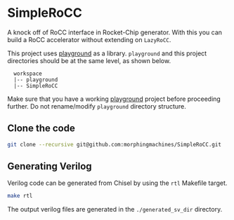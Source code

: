 SimpleRoCC
=======================
A knock off of RoCC interface in Rocket-Chip generator. With this you can build a RoCC accelerator without extending on `LazyRoCC`. 

This project uses [playground](https://github.com/morphingmachines/playground.git) as a library. `playground` and this project directories should be at the same level, as shown below.  
```
  workspace
  |-- playground
  |-- SimpleRoCC
```
Make sure that you have a working [playground](https://github.com/morphingmachines/playground.git) project before proceeding further. Do not rename/modify `playground` directory structure.
## Clone the code
```sh
git clone --recursive git@github.com:morphingmachines/SimpleRoCC.git
```

## Generating Verilog

Verilog code can be generated from Chisel by using the `rtl` Makefile target.

```sh
make rtl
```

The output verilog files are generated in the `./generated_sv_dir` directory. 
